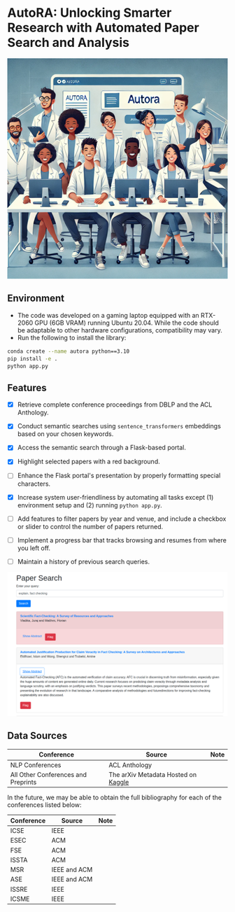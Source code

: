 # AutoRA: Unlocking Smarter Research with Automated Paper Search and Analysis

![](resources/003-logo.png)
## Environment

- The code was developed on a gaming laptop equipped with an RTX-2060 GPU (6GB VRAM) running Ubuntu 20.04. While the code should be adaptable to other hardware configurations, compatibility may vary.
- Run the following to install the library:

```bash
conda create --name autora python==3.10
pip install -e .
python app.py
```

## Features

 - [x] Retrieve complete conference proceedings from DBLP and the ACL Anthology.
 - [x] Conduct semantic searches using `sentence_transformers` embeddings based on your chosen keywords.
 - [x] Access the semantic search through a Flask-based portal.
 - [x] Highlight selected papers with a red background.
 - [ ] Enhance the Flask portal's presentation by properly formatting special characters.
 - [x] Increase system user-friendliness by automating all tasks except (1) environment setup and (2) running `python app.py`.
 - [ ] Add features to filter papers by year and venue, and include a checkbox or slider to control the number of papers returned.
 - [ ] Implement a progress bar that tracks browsing and resumes from where you left off.
 - [ ] Maintain a history of previous search queries.


![](resources/004-demo.png)

## Data Sources

| Conference              | Source        | Note |
| ----------------------- | ------------- | ---- |
| NLP Conferences | ACL Anthology |      |
| All Other Conferences and Preprints | The arXiv Metadata Hosted on [Kaggle](https://www.kaggle.com/datasets/Cornell-University/arxiv?resource=download) |      |

In the future, we may be able to obtain the full bibliography for each of the conferences listed below:

| Conference              | Source        | Note |
| ----------------------- | ------------- | ---- |
| ICSE | IEEE |  |
| ESEC                    | ACM           |      |
| FSE                     | ACM           |      |
| ISSTA                   | ACM           |      |
| MSR                     | IEEE and ACM  |      |
| ASE | IEEE and ACM | |
| ISSRE | IEEE | |
| ICSME | IEEE | |